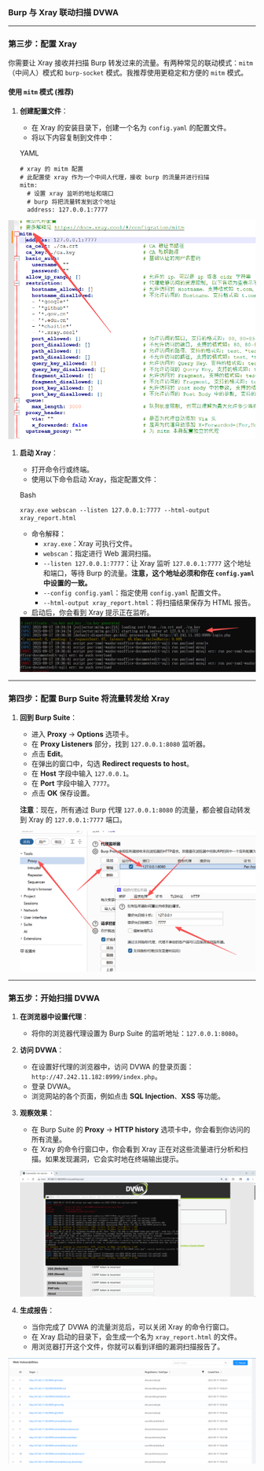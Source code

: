 ### Burp 与 Xray 联动扫描 DVWA

------





### 第三步：配置 Xray



你需要让 Xray 接收并扫描 Burp 转发过来的流量。有两种常见的联动模式：`mitm`（中间人）模式和 `burp-socket` 模式。我推荐使用更稳定和方便的 `mitm` 模式。



#### 使用 `mitm` 模式 (推荐)



1. **创建配置文件**：

   - 在 Xray 的安装目录下，创建一个名为 `config.yaml` 的配置文件。
   - 将以下内容复制到文件中：

   YAML

   ```
   # xray 的 mitm 配置
   # 此配置使 xray 作为一个中间人代理，接收 burp 的流量并进行扫描
   mitm:
     # 设置 xray 监听的地址和端口
     # burp 将把流量转发到这个地址
     address: 127.0.0.1:7777
   ```

![image-20250917193314675](images/image-20250917193314675.png)

1. **启动 Xray**：

   - 打开命令行或终端。
   - 使用以下命令启动 Xray，指定配置文件：

   Bash

   ```
   xray.exe webscan --listen 127.0.0.1:7777 --html-output xray_report.html
   ```

   - 命令解释：
     - `xray.exe`：Xray 可执行文件。
     - `webscan`：指定进行 Web 漏洞扫描。
     - `--listen 127.0.0.1:7777`：让 Xray 监听 `127.0.0.1:7777` 这个地址和端口，等待 Burp 的流量。**注意，这个地址必须和你在 `config.yaml` 中设置的一致。**
     - `--config config.yaml`：指定使用 `config.yaml` 配置文件。
     - `--html-output xray_report.html`：将扫描结果保存为 HTML 报告。
   - 启动后，你会看到 Xray 提示正在监听。

   <img src="images/image-20250917194126769.png" alt="image-20250917194126769" style="zoom:200%;" />

------



### 第四步：配置 Burp Suite 将流量转发给 Xray



1. **回到 Burp Suite**：

   - 进入 **Proxy** -> **Options** 选项卡。
   - 在 **Proxy Listeners** 部分，找到 `127.0.0.1:8080` 监听器。
   - 点击 **Edit**。
   - 在弹出的窗口中，勾选 **Redirect requests to host**。
   - 在 **Host** 字段中输入 `127.0.0.1`。
   - 在 **Port** 字段中输入 `7777`。
   - 点击 **OK** 保存设置。

   **注意**：现在，所有通过 Burp 代理 `127.0.0.1:8080` 的流量，都会被自动转发到 Xray 的 `127.0.0.1:7777` 端口。

   ![image-20250917193554180](images/image-20250917193554180.png)

------



### 第五步：开始扫描 DVWA



1. **在浏览器中设置代理**：

   - 将你的浏览器代理设置为 Burp Suite 的监听地址：`127.0.0.1:8080`。

2. **访问 DVWA**：

   - 在设置好代理的浏览器中，访问 DVWA 的登录页面： `http://47.242.11.182:8999/index.php`。
   - 登录 DVWA。
   - 浏览网站的各个页面，例如点击 **SQL Injection**、**XSS** 等功能。

3. **观察效果**：

   - 在 Burp Suite 的 **Proxy** -> **HTTP history** 选项卡中，你会看到你访问的所有流量。
   - 在 Xray 的命令行窗口中，你会看到 Xray 正在对这些流量进行分析和扫描。如果发现漏洞，它会实时地在终端输出提示。

   ![image-20250917193747574](images/image-20250917193747574.png)

4. **生成报告**：

   - 当你完成了 DVWA 的流量浏览后，可以关闭 Xray 的命令行窗口。
   - 在 Xray 启动的目录下，会生成一个名为 `xray_report.html` 的文件。
   - 用浏览器打开这个文件，你就可以看到详细的漏洞扫描报告了。

![image-20250917194437491](images/image-20250917194437491.png)